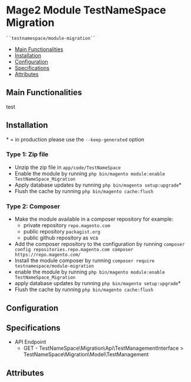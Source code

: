# Mage2 Module TestNameSpace Migration

    ``testnamespace/module-migration``

 - [Main Functionalities](#markdown-header-main-functionalities)
 - [Installation](#markdown-header-installation)
 - [Configuration](#markdown-header-configuration)
 - [Specifications](#markdown-header-specifications)
 - [Attributes](#markdown-header-attributes)


## Main Functionalities
test

## Installation
\* = in production please use the `--keep-generated` option

### Type 1: Zip file

 - Unzip the zip file in `app/code/TestNameSpace`
 - Enable the module by running `php bin/magento module:enable TestNameSpace_Migration`
 - Apply database updates by running `php bin/magento setup:upgrade`\*
 - Flush the cache by running `php bin/magento cache:flush`

### Type 2: Composer

 - Make the module available in a composer repository for example:
    - private repository `repo.magento.com`
    - public repository `packagist.org`
    - public github repository as vcs
 - Add the composer repository to the configuration by running `composer config repositories.repo.magento.com composer https://repo.magento.com/`
 - Install the module composer by running `composer require testnamespace/module-migration`
 - enable the module by running `php bin/magento module:enable TestNameSpace_Migration`
 - apply database updates by running `php bin/magento setup:upgrade`\*
 - Flush the cache by running `php bin/magento cache:flush`


## Configuration




## Specifications

 - API Endpoint
	- GET - TestNameSpace\Migration\Api\TestManagementInterface > TestNameSpace\Migration\Model\TestManagement


## Attributes



